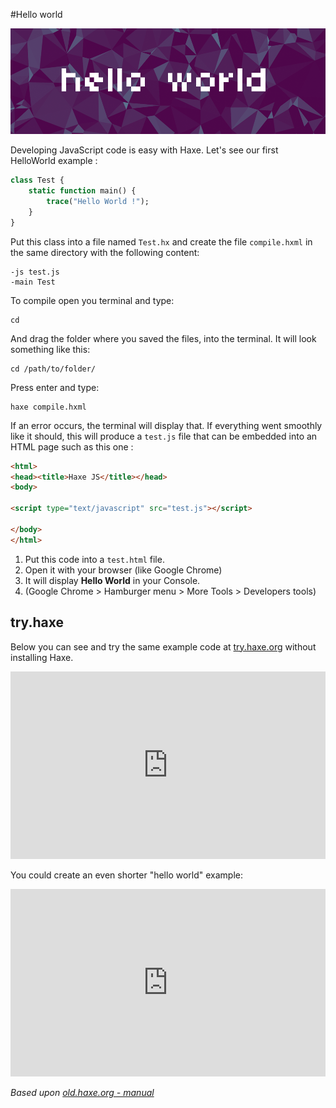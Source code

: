 #Hello world

![](../img/helloworld.png)

Developing JavaScript code is easy with Haxe. Let's see our first HelloWorld example :

```haxe
class Test {
	static function main() {
		trace("Hello World !");
	}
}
```

Put this class into a file named `Test.hx` and create the file `compile.hxml` in the same directory with the following content:

```
-js test.js
-main Test
```

To compile open you terminal and type:

	cd

And drag the folder where you saved the files, into the terminal.
It will look something like this:

	cd /path/to/folder/

Press enter and type:

	haxe compile.hxml

If an error occurs, the terminal will display that.
If everything went smoothly like it should, this will produce a `test.js` file that can be embedded into an HTML page such as this one :

```html
<html>
<head><title>Haxe JS</title></head>
<body>

<script type="text/javascript" src="test.js"></script>

</body>
</html>
```

1. Put this code into a `test.html` file.
2. Open it with your browser (like Google Chrome)
3. It will display **Hello World** in your Console.
4. (Google Chrome > Hamburger menu > More Tools > Developers tools)


## try.haxe


Below you can see and try the same example code at [try.haxe.org](https://try.haxe.org/) without installing Haxe.

<iframe src="https://try.haxe.org/embed/80cf4" width="100%" height="300" frameborder="no" allowfullscreen>
	<a href="https://try.haxe.org/#80cf4">Try Haxe !</a>
</iframe>

You could create an even shorter "hello world" example:

<iframe src="https://try.haxe.org/embed/197E1" width="100%" height="300" frameborder="no" allowfullscreen>
	<a href="https://try.haxe.org/#197E1">Try Haxe !</a>
</iframe>


*Based upon [old.haxe.org - manual](http://old.haxe.org/doc/start/js)*
